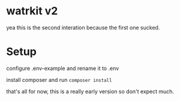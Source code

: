 # watrkit v2
yea this is the second interation because the first one sucked.

# Setup
configure .env-example and rename it to .env

install composer and run
`composer install`

that's all for now, this is a really early version so don't expect much.